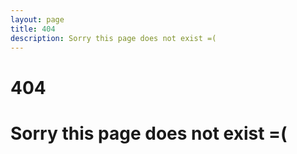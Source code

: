 ```yaml
---
layout: page
title: 404
description: Sorry this page does not exist =(
---
```

# 404
# Sorry this page does not exist =(